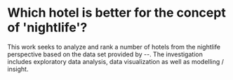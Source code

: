 #  Which hotel is better for the concept of 'nightlife'?

This work seeks to analyze and rank a number of hotels from the nightlife perspective based on 
the data set provided by --. The investigation includes exploratory data analysis, data visualization 
as well as modelling / insight.
